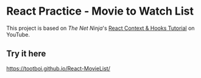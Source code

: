 # React Practice - Movie to Watch List
This project is based on *The Net Ninja*'s [React Context & Hooks Tutorial](https://www.youtube.com/watch?v=6RhOzQciVwI&list=PL4cUxeGkcC9hNokByJilPg5g9m2APUePI) on YouTube.

## Try it here
https://tootboi.github.io/React-MovieList/